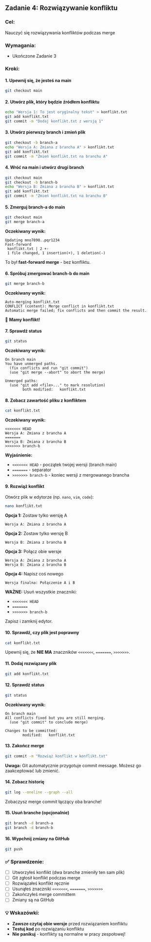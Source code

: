 ## Zadanie 4: Rozwiązywanie konfliktu

### Cel:
Nauczyć się rozwiązywania konfliktów podczas merge

### Wymagania:
- Ukończone Zadanie 3

### Kroki:

#### 1. Upewnij się, że jesteś na main

```bash
git checkout main
```

#### 2. Utwórz plik, który będzie źródłem konfliktu

```bash
echo "Wersja 1: To jest oryginalny tekst" > konflikt.txt
git add konflikt.txt
git commit -m "Dodaj konflikt.txt z wersją 1"
```

#### 3. Utwórz pierwszy branch i zmień plik

```bash
git checkout -b branch-a
echo "Wersja A: Zmiana z brancha A" > konflikt.txt
git add konflikt.txt
git commit -m "Zmień konflikt.txt na branchu A"
```

#### 4. Wróć na main i utwórz drugi branch

```bash
git checkout main
git checkout -b branch-b
echo "Wersja B: Zmiana z brancha B" > konflikt.txt
git add konflikt.txt
git commit -m "Zmień konflikt.txt na branchu B"
```

#### 5. Zmerguj branch-a do main

```bash
git checkout main
git merge branch-a
```

**Oczekiwany wynik:**
```
Updating mno7890..pqr1234
Fast-forward
 konflikt.txt | 2 +-
 1 file changed, 1 insertion(+), 1 deletion(-)
```

To był **fast-forward merge** - bez konfliktu.

#### 6. Spróbuj zmergować branch-b do main

```bash
git merge branch-b
```

**Oczekiwany wynik:**
```
Auto-merging konflikt.txt
CONFLICT (content): Merge conflict in konflikt.txt
Automatic merge failed; fix conflicts and then commit the result.
```

🎉 **Mamy konflikt!**

#### 7. Sprawdź status

```bash
git status
```

**Oczekiwany wynik:**
```
On branch main
You have unmerged paths.
  (fix conflicts and run "git commit")
  (use "git merge --abort" to abort the merge)

Unmerged paths:
  (use "git add <file>..." to mark resolution)
        both modified:   konflikt.txt
```

#### 8. Zobacz zawartość pliku z konfliktem

```bash
cat konflikt.txt
```

**Oczekiwany wynik:**
```
<<<<<<< HEAD
Wersja A: Zmiana z brancha A
=======
Wersja B: Zmiana z brancha B
>>>>>>> branch-b
```

**Wyjaśnienie:**
- `<<<<<<< HEAD` - początek twojej wersji (branch main)
- `=======` - separator
- `>>>>>>> branch-b` - koniec wersji z mergowanego brancha

#### 9. Rozwiąż konflikt

Otwórz plik w edytorze (np. `nano`, `vim`, `code`):

```bash
nano konflikt.txt
```

**Opcja 1:** Zostaw tylko wersję A
```
Wersja A: Zmiana z brancha A
```

**Opcja 2:** Zostaw tylko wersję B
```
Wersja B: Zmiana z brancha B
```

**Opcja 3:** Połącz obie wersje
```
Wersja A: Zmiana z brancha A
Wersja B: Zmiana z brancha B
```

**Opcja 4:** Napisz coś nowego
```
Wersja finalna: Połączenie A i B
```

**WAŻNE:** Usuń wszystkie znaczniki:
- `<<<<<<< HEAD`
- `=======`
- `>>>>>>> branch-b`

Zapisz i zamknij edytor.

#### 10. Sprawdź, czy plik jest poprawny

```bash
cat konflikt.txt
```

Upewnij się, że **NIE MA** znaczników `<<<<<<<`, `=======`, `>>>>>>>`.

#### 11. Dodaj rozwiązany plik

```bash
git add konflikt.txt
```

#### 12. Sprawdź status

```bash
git status
```

**Oczekiwany wynik:**
```
On branch main
All conflicts fixed but you are still merging.
  (use "git commit" to conclude merge)

Changes to be committed:
        modified:   konflikt.txt
```

#### 13. Zakończ merge

```bash
git commit -m "Rozwiąż konflikt w konflikt.txt"
```

**Uwaga:** Git automatycznie przygotuje commit message. Możesz go zaakceptować lub zmienić.

#### 14. Zobacz historię

```bash
git log --oneline --graph --all
```

Zobaczysz merge commit łączący oba branche!

#### 15. Usuń branche (opcjonalnie)

```bash
git branch -d branch-a
git branch -d branch-b
```

#### 16. Wypchnij zmiany na GitHub

```bash
git push
```

### ✅ Sprawdzenie:

- [ ] Utworzyłeś konflikt (dwa branche zmieniły ten sam plik)
- [ ] Git zgłosił konflikt podczas merge
- [ ] Rozwiązałeś konflikt ręcznie
- [ ] Usunąłeś znaczniki `<<<<<<<`, `=======`, `>>>>>>>`
- [ ] Zakończyłeś merge committem
- [ ] Zmiany są na GitHub

### 💡 Wskazówki:

- **Zawsze czytaj obie wersje** przed rozwiązaniem konfliktu
- **Testuj kod** po rozwiązaniu konfliktu
- **Nie panikuj** - konflikty są normalne w pracy zespołowej!
